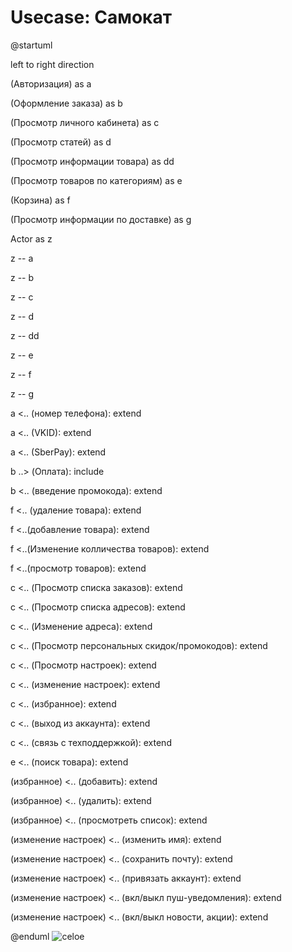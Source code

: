# Usecase: Самокат


@startuml 

left to right direction

(Авторизация) as a 

(Оформление заказа) as b 

(Просмотр личного кабинета) as c 

(Просмотр статей) as d

(Просмотр информации товара) as dd 

(Просмотр товаров по категориям) as e 

(Корзина) as f 

(Просмотр информации по доставке) as g 


Actor as z

z -- a

z -- b

z -- c

z -- d

z -- dd

z -- e

z -- f

z -- g


a <.. (номер телефона): extend

a <.. (VKID): extend

a <.. (SberPay): extend

b ..> (Оплата): include

b <..  (введение промокода): extend

 
f <.. (удаление товара): extend

f <..(добавление товара): extend

f <..(Изменение колличества товаров): extend

f <..(просмотр товаров): extend



c <.. (Просмотр списка заказов): extend

c <.. (Просмотр списка адресов): extend

c <.. (Изменение адреса): extend

c <.. (Просмотр персональных скидок/промокодов): extend

c <.. (Просмотр настроек): extend

c <.. (изменение настроек): extend

c <.. (избранное): extend

c <.. (выход из аккаунта): extend

c <.. (связь с техподдержкой): extend

e <.. (поиск товара): extend

(избранное) <.. (добавить): extend

(избранное) <.. (удалить): extend

(избранное) <.. (просмотреть список): extend


(изменение настроек) <.. (изменить имя): extend

(изменение настроек) <.. (сохранить почту): extend

(изменение настроек) <.. (привязать аккаунт): extend

(изменение настроек) <.. (вкл/выкл пуш-уведомления): extend

(изменение настроек) <.. (вкл/выкл новости, акции): extend

@enduml
![celoe](https://user-images.githubusercontent.com/104089098/164276449-a19c398b-3ed6-4eee-aea6-595007be7aee.jpg)

